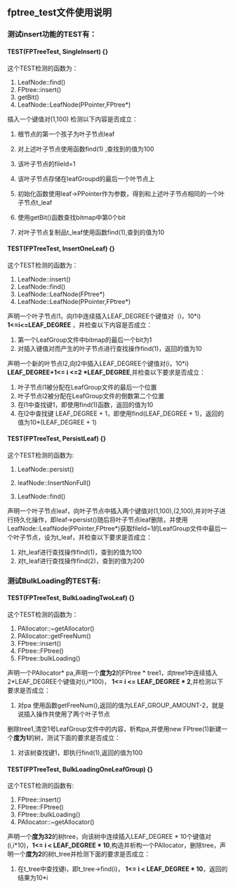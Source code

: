 ## fptree_test文件使用说明

### 测试insert功能的TEST有：

#### TEST(FPTreeTest, SingleInsert) {} 

这个TEST检测的函数为：

1. LeafNode::find()
2. FPtree::insert()
3. getBit()
4. LeafNode::LeafNode(PPointer,FPtree*)

插入一个键值对(1,100) 检测以下内容是否成立：

1. 根节点的第一个孩子为叶子节点leaf

2. 对上述叶子节点使用函数find(1) ,查找到的值为100
3. 该叶子节点的fileId=1
4. 该叶子节点存储在leafGroupd的最后一个叶节点上
5. 初始化函数使用leaf->PPointer作为参数，得到和上述叶子节点相同的一个叶子节点t_leaf
6. 使用getBit()函数查找bitmap中第0个bit
7. 对叶子节点复制品t_leaf使用函数find(1),查到的值为10

#### TEST(FPTreeTest, InsertOneLeaf) {}

这个TEST检测的函数为：

1. LeafNode::insert()
2. LeafNode::find()
3. LeafNode::LeafNode(FPtree*)
4. LeafNode::LeafNode(PPointer,FPtree*)

声明一个叶子节点l1，向l1中连续插入LEAF_DEGREE个键值对（i，10*i) **1<=i<=LEAF_DEGREE** ，并检查以下内容是否成立：

1. 第一个LeafGroup文件中bitmap的最后一个bit为1
2. 对插入键值对而产生的叶子节点进行查找操作find(1)，返回的值为10

声明一个新的叶节点l2,向l2中插入LEAF_DEGREE个键值对(i，10\*i)  **LEAF_DEGREE+1<= i <=2 \*LEAF_DEGREE**,并检查以下要求是否成立：

1. 叶子节点l1被分配在LeafGroup文件的最后一个位置
2. 叶子节点l2被分配在LeafGroup文件的倒数第二个位置
3. 在l1中查找键1，即使用find(1)函数，返回的值为10
4. 在l2中查找键 LEAF_DEGREE + 1，即使用find(LEAF_DEGREE + 1)，返回的值为10*(LEAF_DEGREE + 1)

#### TEST(FPTreeTest, PersistLeaf) {}

这个TEST检测的函数为:

1. LeafNode::persist()

2. leafNode::InsertNonFull()

3. LeafNode::find()

声明一个叶子节点leaf，向叶子节点中插入两个键值对(1,100),(2,100),并对叶子进行持久化操作，即leaf->persist()随后将叶子节点leaf删除，并使用LeafNode::LeafNode(PPointer,FPtree*)获取fileId=1的LeafGroup文件中最后一个叶子节点，设为t_leaf，并检查以下要求是否成立：

1. 对t_leaf进行查找操作find(1)，查到的值为100
2. 对t_leaf进行查找操作find(2)，查到的值为200

### 测试BulkLoading的TEST有:

#### TEST(FPTreeTest, BulkLoadingTwoLeaf) {}

这个TEST检测的函数为：

1. PAllocator::~getAllocator()
2. PAllocator::getFreeNum()
3. FPtree::insert()
4. FPtree::FPtree()
5. FPtree::bulkLoading()

声明一个PAllocator* pa,声明一个**度为2**的FPtree * tree1，向tree1中连续插入2\*LEAF_DEGREE个键值对(i,i\*100)， **1<=  i <= LEAF_DEGREE \* 2**,并检测以下要求是否成立：

1. 对pa 使用函数getFreeNum(),返回的值为LEAF_GROUP_AMOUNT-2，就是说插入操作共使用了两个叶子节点

删除tree1,清空1号LeafGroup文件中的内容，析构pa,并使用new FPtree(1)新建一个**度为1**的树，测试下面的要求是否成立：

1. 对该树查找键1，即执行find(1),返回的值为100

#### TEST(FPTreeTest, BulkLoadingOneLeafGroup) {}

这个TEST检测的函数有:

1. FPtree::insert()
2. FPtree::FPtree()
3. FPtree::bulkLoading()
4. PAllocator::~getAllocator()

声明一个**度为32**的树tree，向该树中连续插入LEAF_DEGREE \* 10个键值对(i,i\*10)，**1<= i < LEAF_DEGREE * 10**,构造并析构一个PAllocator，删除tree，声明一个**度为2**的树t_tree并检测下面的要求是否成立：

1. 在t_tree中查找键i，即t_tree->find(i)， **1<= i < LEAF_DEGREE * 10**，返回的结果为10\*i
